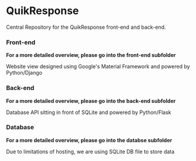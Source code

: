 # QuikResponse

Central Repository for the QuikResponse front-end and back-end.

### Front-end
**For a more detailed overview, please go into the front-end subfolder**

Website view designed using Google's Material Framework and powered by Python/Django

### Back-end
**For a more detailed overview, please go into the back-end subfolder**

Database API sitting in front of SQLite and powered by Python/Flask

### Database
**For a more detailed overview, please go into the databse subfolder**

Due to limitations of hosting, we are using SQLite DB file to store data 
